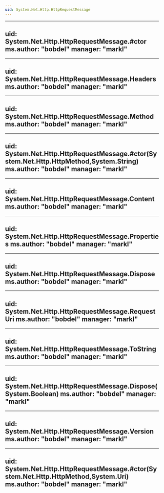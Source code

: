 ```yaml
---
uid: System.Net.Http.HttpRequestMessage
---
```


---
uid: System.Net.Http.HttpRequestMessage.#ctor
ms.author: "bobdel"
manager: "markl"
---

---
uid: System.Net.Http.HttpRequestMessage.Headers
ms.author: "bobdel"
manager: "markl"
---

---
uid: System.Net.Http.HttpRequestMessage.Method
ms.author: "bobdel"
manager: "markl"
---

---
uid: System.Net.Http.HttpRequestMessage.#ctor(System.Net.Http.HttpMethod,System.String)
ms.author: "bobdel"
manager: "markl"
---

---
uid: System.Net.Http.HttpRequestMessage.Content
ms.author: "bobdel"
manager: "markl"
---

---
uid: System.Net.Http.HttpRequestMessage.Properties
ms.author: "bobdel"
manager: "markl"
---

---
uid: System.Net.Http.HttpRequestMessage.Dispose
ms.author: "bobdel"
manager: "markl"
---

---
uid: System.Net.Http.HttpRequestMessage.RequestUri
ms.author: "bobdel"
manager: "markl"
---

---
uid: System.Net.Http.HttpRequestMessage.ToString
ms.author: "bobdel"
manager: "markl"
---

---
uid: System.Net.Http.HttpRequestMessage.Dispose(System.Boolean)
ms.author: "bobdel"
manager: "markl"
---

---
uid: System.Net.Http.HttpRequestMessage.Version
ms.author: "bobdel"
manager: "markl"
---

---
uid: System.Net.Http.HttpRequestMessage.#ctor(System.Net.Http.HttpMethod,System.Uri)
ms.author: "bobdel"
manager: "markl"
---
